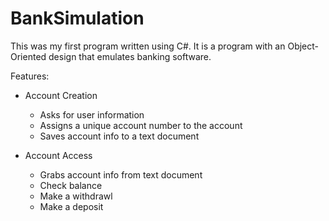# BankSimulation


This was my first program written using C#. It is a program with an Object-Oriented design that emulates banking software.

Features:

- Account Creation
  - Asks for user information
  - Assigns a unique account number to the account
  - Saves account info to a text document
  
- Account Access
  - Grabs account info from text document
  - Check balance
  - Make a withdrawl
  - Make a deposit
